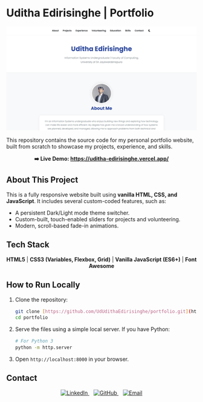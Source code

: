 # Uditha Edirisinghe | Portfolio

<p align="center">
  <img alt="Portfolio Website Screenshot" src="assets/images/portfolio.png" width="800" />
</p>

This repository contains the source code for my personal portfolio website, built from scratch to showcase my projects, experience, and skills.

<p align="center">
  <strong>➡️ Live Demo: <a href="https://uditha-edirisinghe.vercel.app/">https://uditha-edirisinghe.vercel.app/</a></strong>
</p>

## About This Project

This is a fully responsive website built using **vanilla HTML, CSS, and JavaScript**. It includes several custom-coded features, such as:

* A persistent Dark/Light mode theme switcher.
* Custom-built, touch-enabled sliders for projects and volunteering.
* Modern, scroll-based fade-in animations.

## Tech Stack

<p align="center">
  <strong>HTML5</strong> | <strong>CSS3 (Variables, Flexbox, Grid)</strong> | <strong>Vanilla JavaScript (ES6+)</strong> | <strong>Font Awesome</strong>
</p>

## How to Run Locally

1.  Clone the repository:
    ```sh
    git clone [https://github.com/UdUdithaEdirisinghe/portfolio.git](https://github.com/UdUdithaEdirisinghe/portfolio.git)
    cd portfolio
    ```

2.  Serve the files using a simple local server. If you have Python:
    ```sh
    # For Python 3
    python -m http.server
    ```

3.  Open `http://localhost:8000` in your browser.

## Contact

<p align="center">
  <a href="https://www.linkedin.com/in/uditha-edirisinghe-53986b306">
    <img alt="LinkedIn" src="https://img.shields.io/badge/LinkedIn-0077B5?style=for-the-badge&logo=linkedin&logoColor=white" />
  </a>
  &nbsp;&nbsp;
  <a href="https://github.com/UdUdithaEdirisinghe">
    <img alt="GitHub" src="https://img.shields.io/badge/GitHub-181717?style=for-the-badge&logo=github&logoColor=white" />
  </a>
  &nbsp;&nbsp;
  <a href="mailto:udithaedirisinghe69@gmail.com">
    <img alt="Email" src="https://img.shields.io/badge/Email-D14836?style=for-the-badge&logo=gmail&logoColor=white" />
  </a>
</p>
